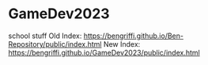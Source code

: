 # GameDev2023
school stuff
Old Index: https://bengriffi.github.io/Ben-Repository/public/index.html
New Index: https://bengriffi.github.io/GameDev2023/public/index.html
